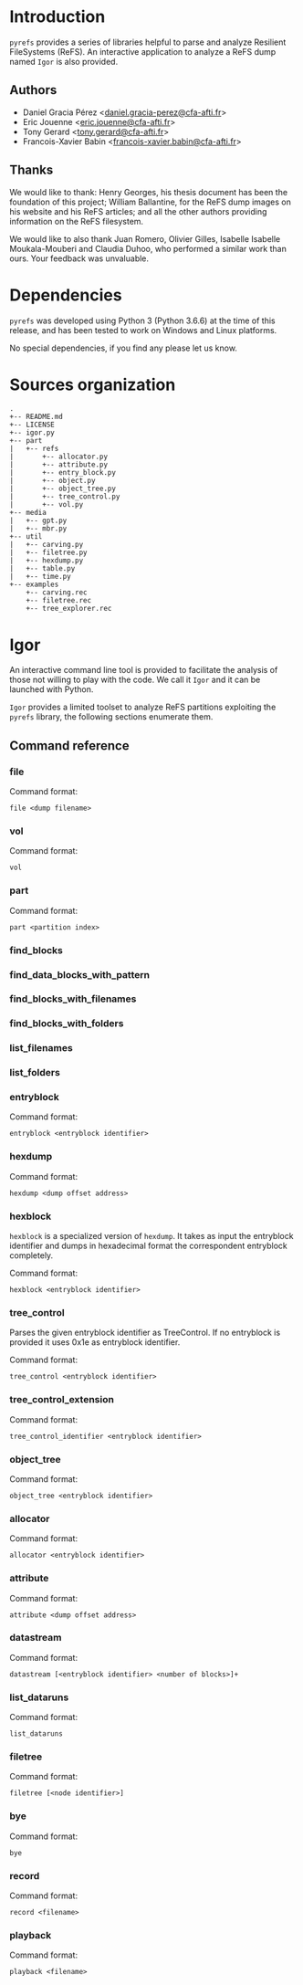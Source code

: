 # Introduction

`pyrefs` provides a series of libraries helpful to parse and analyze Resilient
FileSystems (ReFS).
An interactive application to analyze a ReFS dump named `Igor` is also
provided.

## Authors

 - Daniel Gracia Pérez \<<daniel.gracia-perez@cfa-afti.fr>\>
 - Eric Jouenne \<<eric.jouenne@cfa-afti.fr>\>
 - Tony Gerard \<<tony.gerard@cfa-afti.fr>\>
 - Francois-Xavier Babin \<<francois-xavier.babin@cfa-afti.fr>\>

## Thanks

We would like to thank: Henry Georges, his thesis document has been the
foundation of this project; William Ballantine, for the ReFS dump images on his
website and his ReFS articles; and all the other authors providing information
on the ReFS filesystem.

We would like to also thank Juan Romero, Olivier Gilles, Isabelle Isabelle
Moukala-Mouberi and Claudia Duhoo, who performed a similar work than ours.
Your feedback was unvaluable.

# Dependencies

`pyrefs` was developed using Python 3 (Python 3.6.6) at the time of this
release, and has been tested to work on Windows and Linux platforms.

No special dependencies, if you find any please let us know.

# Sources organization

```
.
+-- README.md
+-- LICENSE
+-- igor.py
+-- part
|   +-- refs
|       +-- allocator.py
|       +-- attribute.py
|       +-- entry_block.py
|       +-- object.py
|       +-- object_tree.py
|       +-- tree_control.py
|       +-- vol.py
+-- media
|   +-- gpt.py
|   +-- mbr.py
+-- util
|   +-- carving.py
|   +-- filetree.py
|   +-- hexdump.py
|   +-- table.py
|   +-- time.py
+-- examples
    +-- carving.rec
    +-- filetree.rec
    +-- tree_explorer.rec
```

# Igor

An interactive command line tool is provided to facilitate the analysis of
those not willing to play with the code.
We call it `Igor` and it can be launched with Python.

`Igor` provides a limited toolset to analyze ReFS partitions exploiting the
`pyrefs` library, the following sections enumerate them.

## Command reference

### file

Command format:
```
file <dump filename>
```

### vol

Command format:
```
vol
```

### part

Command format:
```
part <partition index>
```

### find\_blocks

### find\_data\_blocks\_with\_pattern

### find\_blocks\_with\_filenames

### find\_blocks\_with\_folders

### list\_filenames

### list\_folders

### entryblock

Command format:
```
entryblock <entryblock identifier>
```

### hexdump

Command format:
```
hexdump <dump offset address>
```

### hexblock

`hexblock` is a specialized version of `hexdump`.
It takes as input the entryblock identifier and dumps in hexadecimal format the
correspondent entryblock completely.

Command format:
```
hexblock <entryblock identifier>
```

### tree\_control

Parses the given entryblock identifier as TreeControl.
If no entryblock is provided it uses 0x1e as entryblock identifier.

Command format:
```
tree_control <entryblock identifier>
```

### tree\_control\_extension

Command format:
```
tree_control_identifier <entryblock identifier>
```

### object\_tree

Command format:
```
object_tree <entryblock identifier>
```

### allocator

Command format:
```
allocator <entryblock identifier>
```

### attribute

Command format:
```
attribute <dump offset address>
```

### datastream

Command format:
```
datastream [<entryblock identifier> <number of blocks>]+
```

### list\_dataruns

Command format:
```
list_dataruns
```

### filetree

Command format:
```
filetree [<node identifier>]
```

### bye

Command format:
```
bye
```

### record

Command format:
```
record <filename>
```

### playback

Command format:
```
playback <filename>
```
